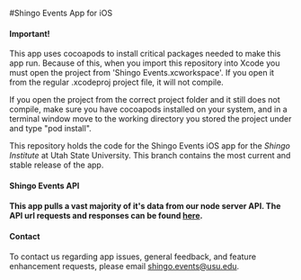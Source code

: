 #Shingo Events App for iOS

<h4><strong>Important!</strong></h4>
<p>This app uses cocoapods to install critical packages needed to make this app run. Because of this, when you import this repository into Xcode you must open the project from 'Shingo Events.xcworkspace'. If you open it from the regular .xcodeproj project file, it will not compile.</p>

<p>If you open the project from the correct project folder and it still does not compile, make sure you have cocoapods installed on your system, and in a terminal window move to the working directory you stored the project under and type "pod install".</p>

<p>This repository holds the code for the Shingo Events iOS app for the <i>Shingo Institute</i> at Utah State University. This branch contains the most current and stable release of the app.</p>

<h4><strong>Shingo Events API</strong><h4>
<p>This app pulls a vast majority of it's data from our node server API. The API url requests and responses can be found <a href="https://github.com/shingoinstitute/shingo-events-backend">here</a>.</p>

<h4><strong>Contact</strong></h4>
<p>To contact us regarding app issues, general feedback, and feature enhancement requests, please email <a href="mailto:shingo.events@usu.edu?Subject=Github%20support%20email">shingo.events@usu.edu</a>.</p>
